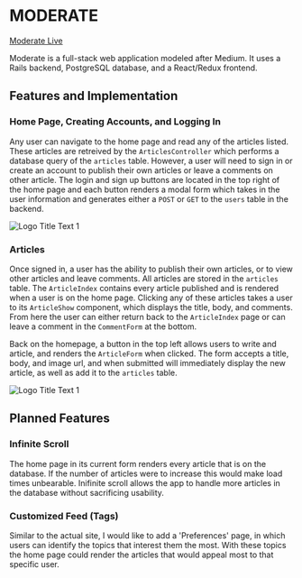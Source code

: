 
# MODERATE

[Moderate Live](http://moderate-clone.herokuapp.com/#/)

Moderate is a full-stack web application modeled after Medium. It uses a Rails backend, PostgreSQL database, and a React/Redux frontend.

## Features and Implementation

### Home Page, Creating Accounts, and Logging In

Any user can navigate to the home page and read any of the articles listed. These articles are retreived by the `ArticlesController` which performs a database query of the `articles` table. However, a user will need to sign in or create an account to publish their own articles or leave a comments on other article. The login and sign up buttons are located in the top right of the home page and each button renders a modal form which takes in the user information and generates either a `POST` or `GET` to the `users` table in the backend.

![](https://image.ibb.co/m8YMfc/final_login_demo.gif "Logo Title Text 1")

### Articles

Once signed in, a user has the ability to publish their own articles, or to view other articles and leave comments. All articles are stored in the `articles` table. The `ArticleIndex` contains every article published and is rendered when a user is on the home page. Clicking any of these articles takes a user to its `ArticleShow` component, which displays the title, body, and comments. From here the user can either return back to the `ArticleIndex` page or can leave a comment in the `CommentForm` at the bottom. 

Back on the homepage, a button in the top left allows users to write and article, and renders the `ArticleForm` when clicked. The form accepts a title, body, and image url, and when submitted will immediately display the new article, as well as add it to the `articles` table.

![](https://media.giphy.com/media/l4pTqSb3kS2mb1Vfi/giphy.gif "Logo Title Text 1")



## Planned Features

### Infinite Scroll

The home page in its current form renders every article that is on the database. If the number of articles were to increase this would make load times unbearable. Inifinite scroll allows the app to handle more articles in the database without sacrificing usability.

### Customized Feed (Tags)

Similar to the actual site, I would like to add a 'Preferences' page, in which users can identify the topics that interest them the most. With these topics the home page could render the articles that would appeal most to that specific user.
